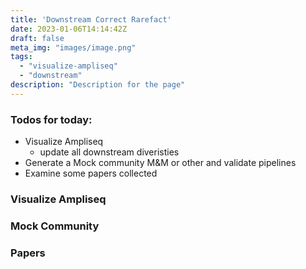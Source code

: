 ```yaml
---
title: 'Downstream Correct Rarefact'
date: 2023-01-06T14:14:42Z
draft: false
meta_img: "images/image.png"
tags:
  - "visualize-ampliseq"
  - "downstream"
description: "Description for the page"
---
```


### Todos for today:

- Visualize Ampliseq
  - update all downstream diveristies
- Generate a Mock community M&M or other and validate pipelines
- Examine some papers collected

### Visualize Ampliseq

### Mock Community

### Papers


